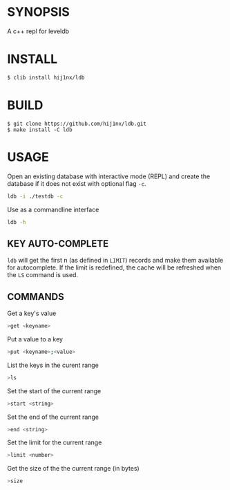 # SYNOPSIS
A c++ repl for leveldb

# INSTALL

```bash
$ clib install hij1nx/ldb
```

# BUILD

```cli
$ git clone https://github.com/hij1nx/ldb.git
$ make install -C ldb
```

# USAGE
Open an existing database with interactive mode (REPL) and create the
database if it does not exist with optional flag `-c`.
```bash
ldb -i ./testdb -c
```

Use as a commandline interface
```bash
ldb -h
```


## KEY AUTO-COMPLETE
`ldb` will get the first n (as defined in `LIMIT`) records and make them
available for autocomplete. If the limit is redefined, the cache will be
refreshed when the `LS` command is used.

## COMMANDS

Get a key's value
```bash
>get <keyname>
```

Put a value to a key
```bash
>put <keyname>;<value>
```

List the keys in the curent range
```bash
>ls
```

Set the start of the current range
```bash
>start <string>
```

Set the end of the current range
```bash
>end <string>
```

Set the limit for the current range
```bash
>limit <number>
```

Get the size of the the current range (in bytes)
```bash
>size
```

